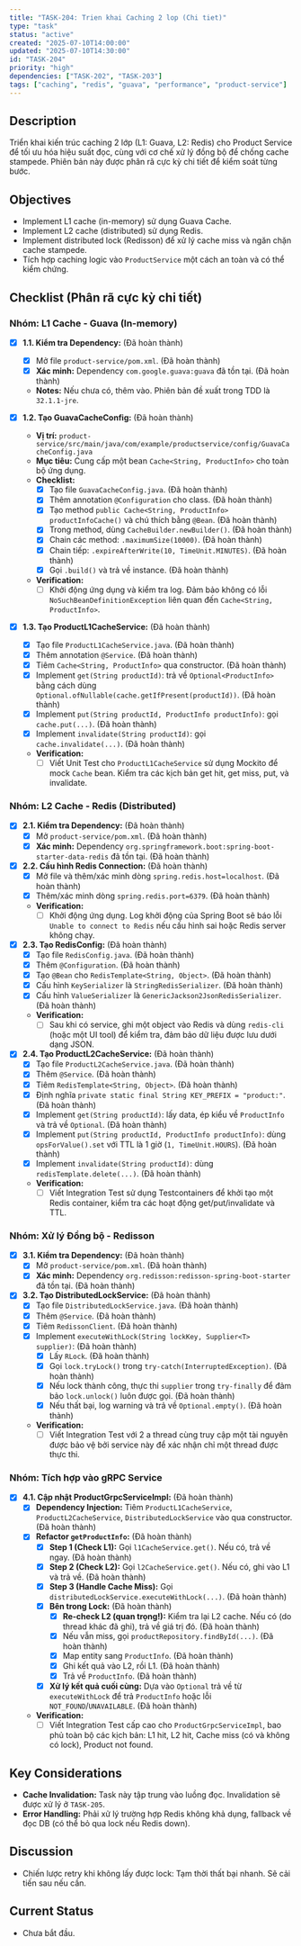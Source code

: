 ```yaml
---
title: "TASK-204: Trien khai Caching 2 lop (Chi tiet)"
type: "task"
status: "active"
created: "2025-07-10T14:00:00"
updated: "2025-07-10T14:30:00"
id: "TASK-204"
priority: "high"
dependencies: ["TASK-202", "TASK-203"]
tags: ["caching", "redis", "guava", "performance", "product-service"]
---
```


## Description
Triển khai kiến trúc caching 2 lớp (L1: Guava, L2: Redis) cho Product Service để tối ưu hóa hiệu suất đọc, cùng với cơ chế xử lý đồng bộ để chống cache stampede. Phiên bản này được phân rã cực kỳ chi tiết để kiểm soát từng bước.

## Objectives
- Implement L1 cache (in-memory) sử dụng Guava Cache.
- Implement L2 cache (distributed) sử dụng Redis.
- Implement distributed lock (Redisson) để xử lý cache miss và ngăn chặn cache stampede.
- Tích hợp caching logic vào `ProductService` một cách an toàn và có thể kiểm chứng.

## Checklist (Phân rã cực kỳ chi tiết)

### Nhóm: L1 Cache - Guava (In-memory)

- [x] **1.1. Kiểm tra Dependency:** (Đã hoàn thành)
    - [x] Mở file `product-service/pom.xml`. (Đã hoàn thành)
    - [x] **Xác minh:** Dependency `com.google.guava:guava` đã tồn tại. (Đã hoàn thành)
    - **Notes:** Nếu chưa có, thêm vào. Phiên bản đề xuất trong TDD là `32.1.1-jre`.

- [x] **1.2. Tạo GuavaCacheConfig:** (Đã hoàn thành)
    - **Vị trí:** `product-service/src/main/java/com/example/productservice/config/GuavaCacheConfig.java`
    - **Mục tiêu:** Cung cấp một bean `Cache<String, ProductInfo>` cho toàn bộ ứng dụng.
    - **Checklist:**
        - [x] Tạo file `GuavaCacheConfig.java`. (Đã hoàn thành)
        - [x] Thêm annotation `@Configuration` cho class. (Đã hoàn thành)
        - [x] Tạo method `public Cache<String, ProductInfo> productInfoCache()` và chú thích bằng `@Bean`. (Đã hoàn thành)
        - [x] Trong method, dùng `CacheBuilder.newBuilder()`. (Đã hoàn thành)
        - [x] Chain các method: `.maximumSize(10000)`. (Đã hoàn thành)
        - [x] Chain tiếp: `.expireAfterWrite(10, TimeUnit.MINUTES)`. (Đã hoàn thành)
        - [x] Gọi `.build()` và trả về instance. (Đã hoàn thành)
    - **Verification:**
        - [ ] Khởi động ứng dụng và kiểm tra log. Đảm bảo không có lỗi `NoSuchBeanDefinitionException` liên quan đến `Cache<String, ProductInfo>`.

- [x] **1.3. Tạo ProductL1CacheService:** (Đã hoàn thành)
    - [x] Tạo file `ProductL1CacheService.java`. (Đã hoàn thành)
    - [x] Thêm annotation `@Service`. (Đã hoàn thành)
    - [x] Tiêm `Cache<String, ProductInfo>` qua constructor. (Đã hoàn thành)
    - [x] Implement `get(String productId)`: trả về `Optional<ProductInfo>` bằng cách dùng `Optional.ofNullable(cache.getIfPresent(productId))`. (Đã hoàn thành)
    - [x] Implement `put(String productId, ProductInfo productInfo)`: gọi `cache.put(...)`. (Đã hoàn thành)
    - [x] Implement `invalidate(String productId)`: gọi `cache.invalidate(...)`. (Đã hoàn thành)
    - **Verification:**
        - [ ] Viết Unit Test cho `ProductL1CacheService` sử dụng Mockito để mock `Cache` bean. Kiểm tra các kịch bản get hit, get miss, put, và invalidate.

### Nhóm: L2 Cache - Redis (Distributed)

- [x] **2.1. Kiểm tra Dependency:** (Đã hoàn thành)
    - [x] Mở `product-service/pom.xml`. (Đã hoàn thành)
    - [x] **Xác minh:** Dependency `org.springframework.boot:spring-boot-starter-data-redis` đã tồn tại. (Đã hoàn thành)

- [x] **2.2. Cấu hình Redis Connection:** (Đã hoàn thành)
    - [x] Mở file và thêm/xác minh dòng `spring.redis.host=localhost`. (Đã hoàn thành)
    - [x] Thêm/xác minh dòng `spring.redis.port=6379`. (Đã hoàn thành)
    - **Verification:**
        - [ ] Khởi động ứng dụng. Log khởi động của Spring Boot sẽ báo lỗi `Unable to connect to Redis` nếu cấu hình sai hoặc Redis server không chạy.

- [x] **2.3. Tạo RedisConfig:** (Đã hoàn thành)
    - [x] Tạo file `RedisConfig.java`. (Đã hoàn thành)
    - [x] Thêm `@Configuration`. (Đã hoàn thành)
    - [x] Tạo `@Bean` cho `RedisTemplate<String, Object>`. (Đã hoàn thành)
    - [x] Cấu hình `KeySerializer` là `StringRedisSerializer`. (Đã hoàn thành)
    - [x] Cấu hình `ValueSerializer` là `GenericJackson2JsonRedisSerializer`. (Đã hoàn thành)
    - **Verification:**
        - [ ] Sau khi có service, ghi một object vào Redis và dùng `redis-cli` (hoặc một UI tool) để kiểm tra, đảm bảo dữ liệu được lưu dưới dạng JSON.

- [x] **2.4. Tạo ProductL2CacheService:** (Đã hoàn thành)
    - [x] Tạo file `ProductL2CacheService.java`. (Đã hoàn thành)
    - [x] Thêm `@Service`. (Đã hoàn thành)
    - [x] Tiêm `RedisTemplate<String, Object>`. (Đã hoàn thành)
    - [x] Định nghĩa `private static final String KEY_PREFIX = "product:"`. (Đã hoàn thành)
    - [x] Implement `get(String productId)`: lấy data, ép kiểu về `ProductInfo` và trả về `Optional`. (Đã hoàn thành)
    - [x] Implement `put(String productId, ProductInfo productInfo)`: dùng `opsForValue().set` với TTL là 1 giờ (`1, TimeUnit.HOURS`). (Đã hoàn thành)
    - [x] Implement `invalidate(String productId)`: dùng `redisTemplate.delete(...)`. (Đã hoàn thành)
    - **Verification:**
        - [ ] Viết Integration Test sử dụng Testcontainers để khởi tạo một Redis container, kiểm tra các hoạt động get/put/invalidate và TTL.

### Nhóm: Xử lý Đồng bộ - Redisson

- [x] **3.1. Kiểm tra Dependency:** (Đã hoàn thành)
    - [x] Mở `product-service/pom.xml`. (Đã hoàn thành)
    - [x] **Xác minh:** Dependency `org.redisson:redisson-spring-boot-starter` đã tồn tại. (Đã hoàn thành)

- [x] **3.2. Tạo DistributedLockService:** (Đã hoàn thành)
    - [x] Tạo file `DistributedLockService.java`. (Đã hoàn thành)
    - [x] Thêm `@Service`. (Đã hoàn thành)
    - [x] Tiêm `RedissonClient`. (Đã hoàn thành)
    - [x] Implement `executeWithLock(String lockKey, Supplier<T> supplier)`: (Đã hoàn thành)
        - [x] Lấy `RLock`. (Đã hoàn thành)
        - [x] Gọi `lock.tryLock()` trong `try-catch(InterruptedException)`. (Đã hoàn thành)
        - [x] Nếu lock thành công, thực thi `supplier` trong `try-finally` để đảm bảo `lock.unlock()` luôn được gọi. (Đã hoàn thành)
        - [x] Nếu thất bại, log warning và trả về `Optional.empty()`. (Đã hoàn thành)
    - **Verification:**
        - [ ] Viết Integration Test với 2 a thread cùng truy cập một tài nguyên được bảo vệ bởi service này để xác nhận chỉ một thread được thực thi.

### Nhóm: Tích hợp vào gRPC Service

- [x] **4.1. Cập nhật ProductGrpcServiceImpl:** (Đã hoàn thành)
    - [x] **Dependency Injection:** Tiêm `ProductL1CacheService`, `ProductL2CacheService`, `DistributedLockService` vào qua constructor. (Đã hoàn thành)
    - [x] **Refactor `getProductInfo`:** (Đã hoàn thành)
        - [x] **Step 1 (Check L1):** Gọi `l1CacheService.get()`. Nếu có, trả về ngay. (Đã hoàn thành)
        - [x] **Step 2 (Check L2):** Gọi `l2CacheService.get()`. Nếu có, ghi vào L1 và trả về. (Đã hoàn thành)
        - [x] **Step 3 (Handle Cache Miss):** Gọi `distributedLockService.executeWithLock(...)`. (Đã hoàn thành)
        - [x] **Bên trong Lock:** (Đã hoàn thành)
            - [x] **Re-check L2 (quan trọng!):** Kiểm tra lại L2 cache. Nếu có (do thread khác đã ghi), trả về giá trị đó. (Đã hoàn thành)
            - [x] Nếu vẫn miss, gọi `productRepository.findById(...)`. (Đã hoàn thành)
            - [x] Map entity sang `ProductInfo`. (Đã hoàn thành)
            - [x] Ghi kết quả vào L2, rồi L1. (Đã hoàn thành)
            - [x] Trả về `ProductInfo`. (Đã hoàn thành)
        - [x] **Xử lý kết quả cuối cùng:** Dựa vào `Optional` trả về từ `executeWithLock` để trả `ProductInfo` hoặc lỗi `NOT_FOUND`/`UNAVAILABLE`. (Đã hoàn thành)
    - **Verification:**
        - [ ] Viết Integration Test cấp cao cho `ProductGrpcServiceImpl`, bao phủ toàn bộ các kịch bản: L1 hit, L2 hit, Cache miss (có và không có lock), Product not found.

## Key Considerations
- **Cache Invalidation:** Task này tập trung vào luồng đọc. Invalidation sẽ được xử lý ở `TASK-205`.
- **Error Handling:** Phải xử lý trường hợp Redis không khả dụng, fallback về đọc DB (có thể bỏ qua lock nếu Redis down).

## Discussion
- Chiến lược retry khi không lấy được lock: Tạm thời thất bại nhanh. Sẽ cải tiến sau nếu cần.

## Current Status
- Chưa bắt đầu. 